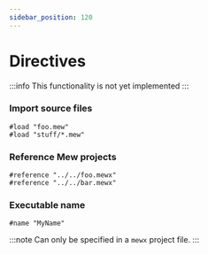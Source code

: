 ```yaml
---
sidebar_position: 120
---
```


# Directives

:::info
This functionality is not yet implemented
:::

### Import source files

```mew
#load "foo.mew"
#load "stuff/*.mew"
```

### Reference Mew projects

```mew
#reference "../../foo.mewx"
#reference "../../bar.mewx"
```

### Executable name

```mew
#name "MyName"
```

:::note
Can only be specified in a `mewx` project file.
:::